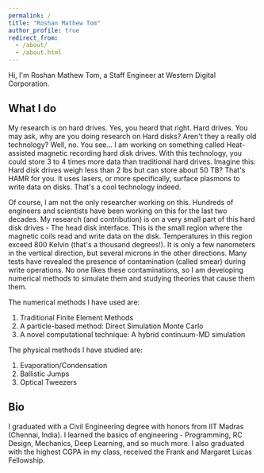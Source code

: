 ```yaml
---
permalink: /
title: "Roshan Mathew Tom"
author_profile: true
redirect_from: 
  - /about/
  - /about.html
---
```


Hi, I'm Roshan Mathew Tom, a Staff Engineer at Western Digital Corporation.

## What I do

My research is on hard drives. Yes, you heard that right. Hard drives. You may ask, why are you doing research on Hard disks? Aren't they a really old technology? Well, no. You see... I am working on something called Heat-assisted magnetic recording hard disk drives. With this technology, you could store 3 to 4 times more data than traditional hard drives. Imagine this: Hard disk drives weigh less than 2 lbs but can store about 50 TB? That's HAMR for you. It uses lasers, or more specifically, surface plasmons to write data on disks. That's a cool technology indeed. 

Of course, I am not the only researcher working on this. Hundreds of engineers and scientists have been working on this for the last two decades. My research (and contribution) is on a very small part of this hard disk drives - The head disk interface. This is the small region where the magnetic coils read and write data on the disk. Temperatures in this region exceed 800 Kelvin (that's a thousand degrees!). It is only a few nanometers in the vertical direction, but several microns in the other directions. Many tests have revealed the presence of contamination (called smear) during write operations. No one likes these contaminations, so I am developing numerical methods to simulate them and studying theories that cause them them. 

The numerical methods I have used are:

1. Traditional Finite Element Methods
2. A particle-based method: Direct Simulation Monte Carlo
3. A novel computational technique: A hybrid continuum-MD simulation


The physical methods I have studied are:
1. Evaporation/Condensation
2. Ballistic Jumps
3. Optical Tweezers


## Bio

I graduated with a Civil Engineering degree with honors from IIT Madras (Chennai, India). I learned the basics of engineering - Programming, RC Design, Mechanics, Deep Learning, and so much more. I also graduated with the highest CGPA in my class, received the Frank and Margaret Lucas Fellowship.
